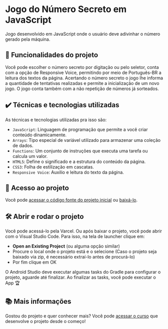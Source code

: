 # Jogo do Número Secreto em JavaScript
Jogo desenvolvido em JavaScript onde o usuário deve adivinhar o número gerado pela máquina.


## 🔨 Funcionalidades do projeto
Você pode escolher o número secreto por digitação ou pelo seletor, conta com a opção de Responsive Voice, permitindo por meio de Português-BR a leitura dos textos da página.
Acertando o número secreto o jogo lhe informa a quantidade de tentativas realizadas e permite a inicialização de um novo jogo.
O jogo conta também com a não repetição de números já sorteados.


## ✔️ Técnicas e tecnologias utilizadas

As técnicas e tecnologias utilizadas pra isso são:

- `JavaScript`: Linguagem de programação que permite a você criar conteúdo dinamicamente.
- `Arrays`: Tipo especial de variável utilizado para armazenar uma coleção de dados.
- `Functions`: Um conjunto de instruções que executa uma tarefa ou calcula um valor.
- `HTML5`: Define o significado e a estrutura do conteúdo da página.
- `CSS3`: Folha de estilização em cascatas.
- `Responsive Voice`: Auxilio e leitura do texto da página.

## 📁 Acesso ao projeto

Você pode [acessar o código fonte do projeto inicial](https://github.com/) ou [baixá-lo](https://github.com/).

## 🛠️ Abrir e rodar o projeto

Você pode acessá-lo pela Varcel. Ou após baixar o projeto, você pode abrir com o Visual Studio Code. Para isso, na tela de launcher clique em:

- **Open an Existing Project** (ou alguma opção similar)
- Procure o local onde o projeto está e o selecione (Caso o projeto seja baixado via zip, é necessário extraí-lo antes de procurá-lo)
- Por fim clique em OK

O Android Studio deve executar algumas tasks do Gradle para configurar o projeto, aguarde até finalizar. Ao finalizar as tasks, você pode executar o App 🏆 

## 📚 Mais informações

Gostou do projeto e quer conhecer mais? Você pode [acessar o curso](https://cursos.alura.com.br/course/android-kotlin-personalize-app) que desenvolve o projeto desde o começo!
